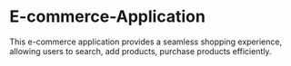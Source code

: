 # E-commerce-Application
This e-commerce application provides a seamless shopping experience, allowing users to search, add products, purchase products efficiently.
